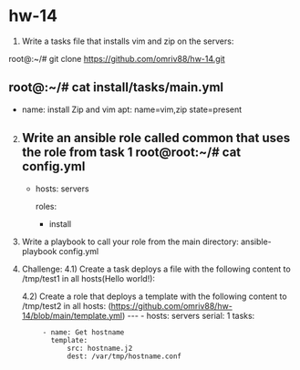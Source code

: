 # hw-14

1. Write a tasks file that installs vim and zip on the servers:

root@:~/# git clone https://github.com/omriv88/hw-14.git

root@:~/# cat install/tasks/main.yml
---
- name: install Zip and vim
apt: name=vim,zip state=present
   
 
 
 
 
 

2) Write an ansible role called common that uses the role from task 1 
   root@root:~/# cat config.yml
   ---
   - hosts: servers

     roles:
       - install
   

3) Write a playbook to call your role from the main directory:
    ansible-playbook config.yml
 
4) Challenge:
4.1) Create a task deploys a file with the following content to /tmp/test1 in all
      hosts(Hello world!):
      
      
      
   
   4.2)  Create a role that deploys a template with the following content to /tmp/test2 in all
         hosts:
         (https://github.com/omriv88/hw-14/blob/main/template.yml)
          ---
          - hosts: servers
            serial: 1
            tasks:

            - name: Get hostname
              template:
                  src: hostname.j2
                  dest: /var/tmp/hostname.conf

 
 
 
  

